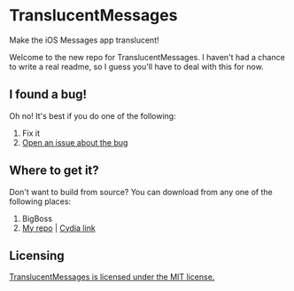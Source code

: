 # TranslucentMessages

Make the iOS Messages app translucent!

Welcome to the new repo for TranslucentMessages. I haven't had a chance to write a real readme, so I guess you'll have to deal with this for now.

## I found a bug!

Oh no! It's best if you do one of the following:

1. Fix it
2. [Open an issue about the bug](/AppleBetas/TranslucentMessages/issues)

## Where to get it?

Don't want to build from source? You can download from any one of the following places:

1. BigBoss
2. [My repo](https://repo.applebetas.co) | [Cydia link](https://cydia.saurik.com/api/share#?source=https://repo.applebetas.co)

## Licensing

[TranslucentMessages is licensed under the MIT license.](/LICENSE)

